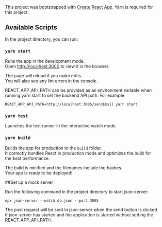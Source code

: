 This project was bootstrapped with [Create React App](https://github.com/facebookincubator/create-react-app).
Yarn is required for this project.

## Available Scripts

In the project directory, you can run:

### `yarn start`

Runs the app in the development mode.<br>
Open [http://localhost:3000](http://localhost:3000) to view it in the browser.

The page will reload if you make edits.<br>
You will also see any lint errors in the console.

REACT_APP_API_PATH can be provided as an environment variable when running yarn start
to set the backend API path. For example:

```
REACT_APP_API_PATH=http://localhost:3005/sendEmail yarn start
```

### `yarn test`

Launches the test runner in the interactive watch mode.

### `yarn build`

Builds the app for production to the `build` folder.<br>
It correctly bundles React in production mode and optimizes the build for the best performance.

The build is minified and the filenames include the hashes.<br>
Your app is ready to be deployed!

##Set up a mock server

Run the following command in the project directory to start json-server:

```
npx json-server --watch db.json --port 3005
```

The post request will be sent to json-server when the send button is clicked if
json-server has started and the application is started without setting the REACT_APP_API_PATH.
